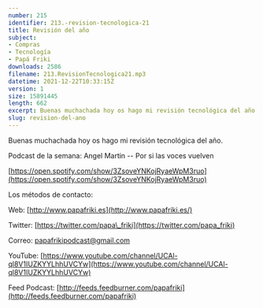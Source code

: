 ```yaml
---
number: 215
identifier: 213.-revision-tecnologica-21
title: Revisión del año
subject:
- Compras
- Tecnología
- Papá Friki
downloads: 2586
filename: 213.RevisionTecnologica21.mp3
datetime: 2021-12-22T10:33:15Z
version: 1
size: 15891445
length: 662
excerpt: Buenas muchachada hoy os hago mi revisión tecnológica del año
slug: revision-del-ano
---
```

Buenas muchachada hoy os hago mi revisión tecnológica del año.

Podcast de la semana: Angel Martin -- Por si las voces vuelven

[https://open.spotify.com/show/3ZsoveYNKojRyaeWpM3ruo](https://open.spotify.com/show/3ZsoveYNKojRyaeWpM3ruo)

Los métodos de contacto:

Web: [http://www.papafriki.es](http://www.papafriki.es/)

Twitter: [https://twitter.com/papa\_friki](https://twitter.com/papa_friki)

Correo: [papafrikipodcast@gmail.com](https://archive.org/details/papafrikipodast@gmail.com)

YouTube: [https://www.youtube.com/channel/UCAl-ql8V1IUZKYYLhhUVCYw](https://www.youtube.com/channel/UCAl-ql8V1IUZKYYLhhUVCYw)

Feed Podcast: [http://feeds.feedburner.com/papafriki](http://feeds.feedburner.com/papafriki)